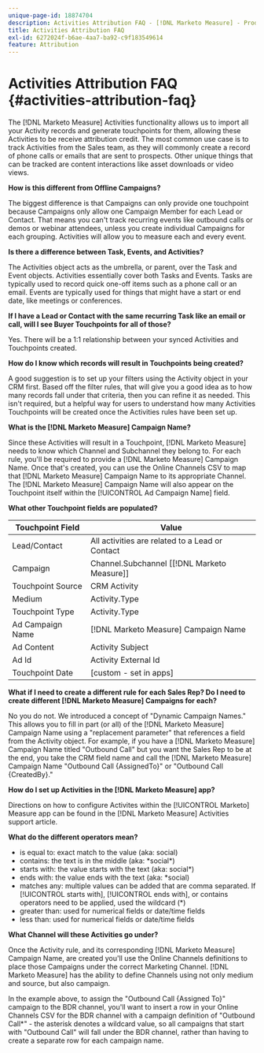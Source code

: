 ```yaml
---
unique-page-id: 18874704
description: Activities Attribution FAQ - [!DNL Marketo Measure] - Product Documentation
title: Activities Attribution FAQ
exl-id: 6272024f-b6ae-4aa7-ba92-c9f183549614
feature: Attribution
---
```

# Activities Attribution FAQ {#activities-attribution-faq}

The [!DNL Marketo Measure] Activities functionality allows us to import all your Activity records and generate touchpoints for them, allowing these Activities to be receive attribution credit. The most common use case is to track Activities from the Sales team, as they will commonly create a record of phone calls or emails that are sent to prospects. Other unique things that can be tracked are content interactions like asset downloads or video views.

**How is this different from Offline Campaigns?**

The biggest difference is that Campaigns can only provide one touchpoint because Campaigns only allow one Campaign Member for each Lead or Contact. That means you can't track recurring events like outbound calls or demos or webinar attendees, unless you create individual Campaigns for each grouping. Activities will allow you to measure each and every event.

**Is there a difference between Task, Events, and Activities?**

The Activities object acts as the umbrella, or parent, over the Task and Event objects. Activities essentially cover both Tasks and Events. Tasks are typically used to record quick one-off items such as a phone call or an email. Events are typically used for things that might have a start or end date, like meetings or conferences.

**If I have a Lead or Contact with the same recurring Task like an email or call, will I see Buyer Touchpoints for all of those?**

Yes. There will be a 1:1 relationship between your synced Activities and Touchpoints created.

**How do I know which records will result in Touchpoints being created?**

A good suggestion is to set up your filters using the Activity object in your CRM first. Based off the filter rules, that will give you a good idea as to how many records fall under that criteria, then you can refine it as needed. This isn't required, but a helpful way for users to understand how many Activities Touchpoints will be created once the Activities rules have been set up.

**What is the [!DNL Marketo Measure] Campaign Name?**

Since these Activities will result in a Touchpoint, [!DNL Marketo Measure] needs to know which Channel and Subchannel they belong to. For each rule, you'll be required to provide a [!DNL Marketo Measure] Campaign Name. Once that's created, you can use the Online Channels CSV to map that [!DNL Marketo Measure] Campaign Name to its appropriate Channel. The [!DNL Marketo Measure] Campaign Name will also appear on the Touchpoint itself within the [!UICONTROL Ad Campaign Name] field.

**What other Touchpoint fields are populated?**

| **Touchpoint Field** | **Value** |
|---|---|
| Lead/Contact | All activities are related to a Lead or Contact |
| Campaign | Channel.Subchannel [[!DNL Marketo Measure]] |
| Touchpoint Source | CRM Activity |
| Medium | Activity.Type |
| Touchpoint Type | Activity.Type |
| Ad Campaign Name | [!DNL Marketo Measure] Campaign Name |
| Ad Content | Activity Subject |
| Ad Id | Activity External Id |
| Touchpoint Date | [custom - set in apps] |

**What if I need to create a different rule for each Sales Rep? Do I need to create different [!DNL Marketo Measure] Campaigns for each?**

No you do not. We introduced a concept of "Dynamic Campaign Names." This allows you to fill in part (or all) of the [!DNL Marketo Measure] Campaign Name using a "replacement parameter" that references a field from the Activity object. For example, if you have a [!DNL Marketo Measure] Campaign Name titled "Outbound Call" but you want the Sales Rep to be at the end, you take the CRM field name and call the [!DNL Marketo Measure] Campaign Name "Outbound Call {AssignedTo}" or "Outbound Call {CreatedBy}."

**How do I set up Activities in the [!DNL Marketo Measure] app?**

Directions on how to configure Activites within the [!UICONTROL Marketo] Measure app can be found in the [!DNL Marketo Measure] Activities support article.

**What do the different operators mean?**

* is equal to: exact match to the value (aka: social)
* contains: the text is in the middle (aka: &#42;social&#42;)
* starts with: the value starts with the text (aka: social&#42;)
* ends with: the value ends with the text (aka: &#42;social)
* matches any: multiple values can be added that are comma separated. If [!UICONTROL starts with], [!UICONTROL ends with], or contains operators need to be applied, used the wildcard (&#42;)
* greater than: used for numerical fields or date/time fields
* less than: used for numerical fields or date/time fields

**What Channel will these Activities go under?**

Once the Activity rule, and its corresponding [!DNL Marketo Measure] Campaign Name, are created you'll use the Online Channels definitions to place those Campaigns under the correct Marketing Channel. [!DNL Marketo Measure] has the ability to define Channels using not only medium and source, but also campaign.

In the example above, to assign the "Outbound Call {Assigned To}" campaign to the BDR channel, you'll want to insert a row in your Online Channels CSV for the BDR channel with a campaign definition of "Outbound Call&#42;" - the asterisk denotes a wildcard value, so all campaigns that start with "Outbound Call" will fall under the BDR channel, rather than having to create a separate row for each campaign name.
